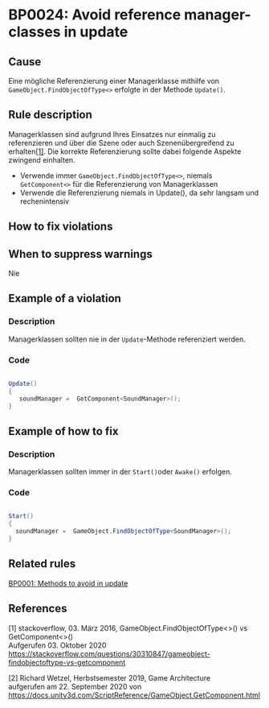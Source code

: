 # BP0024: Avoid reference manager-classes in update

## Cause

Eine mögliche Referenzierung einer Managerklasse mithilfe von `GameObject.FindObjectOfType<>` erfolgte in der Methode `Update()`.

## Rule description

Managerklassen sind aufgrund Ihres Einsatzes nur einmalig zu referenzieren und über die Szene oder auch Szenenübergreifend zu erhalten[[1]](*1).
Die korrekte Referenzierung sollte dabei folgende Aspekte zwingend einhalten.

* Verwende immer `GameObject.FindObjectOfType<>`, niemals `GetComponent<>` für die Referenzierung von Managerklassen
* Verwende die Referenzierung niemals in Update(), da sehr langsam und rechenintensiv

## How to fix violations

## When to suppress warnings

Nie

## Example of a violation

### Description

Managerklassen sollten nie in der `Update`-Methode referenziert werden.

### Code

```csharp

Update()
{
   soundManager =  GetComponent<SoundManager>();
}

```

## Example of how to fix

### Description

Managerklassen sollten immer in der `Start()`oder `Awake()` erfolgen.


### Code

```csharp

Start()
{
  soundManager =  GameObject.FindObjectOfType<SoundManager>();
}
```

## Related rules

[BP0001: Methods to avoid in update](https://github.com/emanuelbuholzer/unity-best-practices/blob/master/docs/reference/BP0001_MethodsToAvoidInUpdate.md)

## References

<a id="1">[1]</a>
stackoverflow, 03. März 2016, GameObject.FindObjectOfType<>() vs GetComponent<>()<br/>
Aufgerufen 03. Oktober 2020 https://stackoverflow.com/questions/30310847/gameobject-findobjectoftype-vs-getcomponent

<a id="2">[2]</a>
Richard Wetzel, Herbstsemester 2019, Game Architecture<br/>
aufgerufen am 22. September 2020 von https://docs.unity3d.com/ScriptReference/GameObject.GetComponent.html

